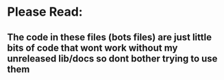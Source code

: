# Please Read:
## The code in these files (bots files) are just little bits of code that wont work without my unreleased lib/docs so dont bother trying to use them
